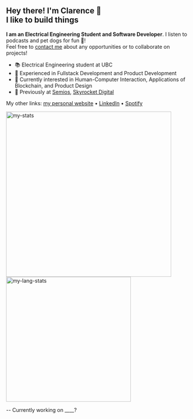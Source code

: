 <h2>Hey there! I'm Clarence 👋<br>I like to build things</h2>

<p><strong>I am an Electrical Engineering Student and Software Developer</strong>. I listen to podcasts and pet dogs for fun 🐶! <br/>
Feel free to <a href="https://ad2969.com/contact">contact me</a> about any opportunities or to collaborate on projects!</p>

- 📚 Electrical Engineering student at UBC
- 🔭 Experienced in Fullstack Development and Product Development
- 💬 Currently interested in Human-Computer Interaction, Applications of Blockchain, and Product Design
- 💼 Previously at <a href="https://semios.com/">Semios</a>, <a href="https://skyrocket.is/">Skyrocket Digital</a>
<!-- - 🌱 Currently learning -->

<p>My other links: <a href="https://ad2969.com">my personal website</a> • <a href="https://www.linkedin.com/in/clarence-adrian">LinkedIn</a> • <a href="https://open.spotify.com/user/21zjm64qokoaly5je5kostekq">Spotify</a></p>

<p>
<img width="450" align="center" src="https://github-readme-stats.vercel.app/api/?username=ad2969&count_private=true&show_icons=true&line_height=22" alt="my-stats" />
<img width="340" align="center" src="https://github-readme-stats.vercel.app/api/top-langs/?username=ad2969&count_private=true&show_icons=true&layout=compact&line_height=27" alt="my-lang-stats" />
</p>

<p>-- Currently working on ____?</p>
